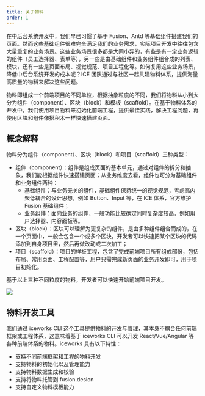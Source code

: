 ```yaml
---
title: 关于物料
order: 1
---
```


在中后台系统开发中，我们早已习惯了基于 Fusion、Antd 等基础组件搭建我们的页面。然而这些基础组件很难完全满足我们的业务需求，实际项目开发中往往包含大量重复的业务场景。这些业务场景很多都是大同小异的，有些是有一定业务逻辑的组件（员工选择器、表单等），另一些是由基础组件和业务组件组合成的列表、模块，还有一些是页面布局、视觉规范、项目工程化等。如何复用这些业务场景，降低中后台系统开发的成本呢？ICE 团队通过与社区一起共建物料体系，提供海量高质量的物料来解决这些问题。

物料即组成一个前端项目的不同单位，根据抽象粒度的不同，我们将物料从小到大分为组件（component）、区块（block）和模板（scaffold）。在基于物料体系的开发中，我们使用项目物料来初始化前端工程，提供最佳实践，解决工程问题，再使用区块和组件像搭积木一样快速搭建页面。

## 概念解释

物料分为组件（component）、区块（block）和项目（scaffold）三种类型：

- 组件（component）：组件是组成页面的基本单元，通过对组件的拆分和抽象，我们能根据组件快速搭建页面；从业务维度去看，组件也可分为基础组件和业务组件两种：
   - 基础组件：与业务无关的组件，基础组件保持统一的视觉规范，考虑高内聚低耦合的设计思想，例如 Button、Input 等，在 ICE 体系，官方维护 Fusion 基础组件；
   - 业务组件：面向业务的组件，一般功能比较确定同时复杂度较高，例如用户选择器、内容面板等。
- 区块（block）：区块可以理解为更复杂的组件，是由多种组件组合而成的，在一个页面中，一般会包含一个或多个区块，开发者可以快速把某个区块的代码添加到自身项目里，然后再做改动或二次加工；
- 项目（scaffold）：项目的样板工程，包含了完成前端项目所有组成部份，包括布局、常用页面、工程配置等，用户只需完成新页面的业务开发即可，用于项目初始化。

基于以上三种不同粒度的物料，开发者可以快速开始前端项目开发。

![](https://img.alicdn.com/tfs/TB1jrKFXUD1gK0jSZFGXXbd3FXa-1990-1310.jpg)

## 物料开发工具

我们通过 iceworks CLI 这个工具提供物料的开发与管理，其本身不耦合任何前端框架或工程体系，这意味着基于 iceworks CLI 可以开发 React/Vue/Angular 等各种前端体系的物料。iceworks 具有以下特性：

- 支持不同前端框架和工程的物料开发
- 支持物料的初始化以及管理能力
- 支持物料数据生成和校验
- 支持将物料托管到 fusion.desion
- 支持自定义物料模板能力